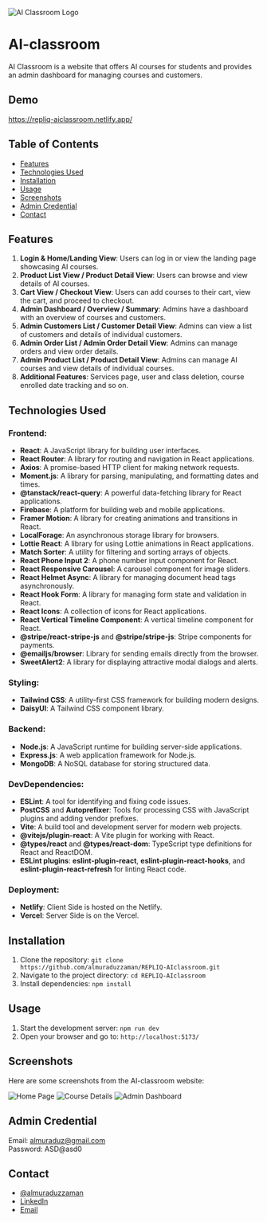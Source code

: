 ![AI Classroom Logo](https://i.ibb.co/X7jW6Qk/logo1.png)
# AI-classroom


AI Classroom is a website that offers AI courses for students and provides an admin dashboard for managing courses and customers.

## Demo

https://repliq-aiclassroom.netlify.app/

## Table of Contents

- [Features](#features)
- [Technologies Used](#technologies-used)
- [Installation](#installation)
- [Usage](#usage)
- [Screenshots](#screenshots)
- [Admin Credential](#Admin-credential)
- [Contact](#Contact)

## Features

1. **Login & Home/Landing View**: Users can log in or view the landing page showcasing AI courses.
2. **Product List View / Product Detail View**: Users can browse and view details of AI courses.
3. **Cart View / Checkout View**: Users can add courses to their cart, view the cart, and proceed to checkout.
4. **Admin Dashboard / Overview / Summary**: Admins have a dashboard with an overview of courses and customers.
5. **Admin Customers List / Customer Detail View**: Admins can view a list of customers and details of individual customers.
6. **Admin Order List / Admin Order Detail View**: Admins can manage orders and view order details.
7. **Admin Product List / Product Detail View**: Admins can manage AI courses and view details of individual courses.
8. **Additional Features**: Services page, user and class deletion, course enrolled date tracking and so on.

## Technologies Used

### Frontend:

- **React**: A JavaScript library for building user interfaces.
- **React Router**: A library for routing and navigation in React applications.
- **Axios**: A promise-based HTTP client for making network requests.
- **Moment.js**: A library for parsing, manipulating, and formatting dates and times.
- **@tanstack/react-query**: A powerful data-fetching library for React applications.
- **Firebase**: A platform for building web and mobile applications.
- **Framer Motion**: A library for creating animations and transitions in React.
- **LocalForage**: An asynchronous storage library for browsers.
- **Lottie React**: A library for using Lottie animations in React applications.
- **Match Sorter**: A utility for filtering and sorting arrays of objects.
- **React Phone Input 2**: A phone number input component for React.
- **React Responsive Carousel**: A carousel component for image sliders.
- **React Helmet Async**: A library for managing document head tags asynchronously.
- **React Hook Form**: A library for managing form state and validation in React.
- **React Icons**: A collection of icons for React applications.
- **React Vertical Timeline Component**: A vertical timeline component for React.
- **@stripe/react-stripe-js** and **@stripe/stripe-js**: Stripe components for payments.
- **@emailjs/browser**: Library for sending emails directly from the browser.
- **SweetAlert2**: A library for displaying attractive modal dialogs and alerts.

### Styling:

- **Tailwind CSS**: A utility-first CSS framework for building modern designs.
- **DaisyUI**: A Tailwind CSS component library.

### Backend:

- **Node.js**: A JavaScript runtime for building server-side applications.
- **Express.js**: A web application framework for Node.js.
- **MongoDB**: A NoSQL database for storing structured data.

### DevDependencies:

- **ESLint**: A tool for identifying and fixing code issues.
- **PostCSS** and **Autoprefixer**: Tools for processing CSS with JavaScript plugins and adding vendor prefixes.
- **Vite**: A build tool and development server for modern web projects.
- **@vitejs/plugin-react**: A Vite plugin for working with React.
- **@types/react** and **@types/react-dom**: TypeScript type definitions for React and ReactDOM.
- **ESLint plugins**: **eslint-plugin-react**, **eslint-plugin-react-hooks**, and **eslint-plugin-react-refresh** for linting React code.

### Deployment:

- **Netlify**: Client Side is hosted on the Netlify.
- **Vercel**: Server Side is on the Vercel.

## Installation

1. Clone the repository: `git clone https://github.com/almuraduzzaman/REPLIQ-AIclassroom.git`
2. Navigate to the project directory: `cd REPLIQ-AIclassroom`
3. Install dependencies: `npm install`

## Usage

1. Start the development server: `npm run dev`
2. Open your browser and go to: `http://localhost:5173/`

## Screenshots

Here are some screenshots from the AI-classroom website:

![Home Page](https://i.ibb.co/dpk445m/rsz-1home.png)
![Course Details](https://i.ibb.co/jhnLgSH/rsz-1coursedetails.png)
![Admin Dashboard](https://i.ibb.co/SXjmszN/rsz-admindashboard.png)

## Admin Credential

Email: almuraduz@gmail.com  
Password: ASD@asd0

## Contact
- [@almuraduzzaman](https://github.com/almuraduzzaman)  
- [LinkedIn](https://www.linkedin.com/in/almuraduzzaman/) 
- [Email](almuraduz@gmail.com)
